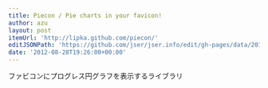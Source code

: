 ```yaml
---
title: Piecon / Pie charts in your favicon!
author: azu
layout: post
itemUrl: 'http://lipka.github.com/piecon/'
editJSONPath: 'https://github.com/jser/jser.info/edit/gh-pages/data/2012/08/index.json'
date: '2012-08-28T19:26:00+00:00'
---
```

ファビコンにプログレス円グラフを表示するライブラリ
